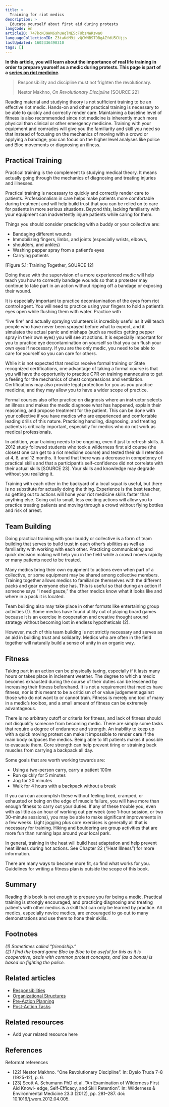 ```yaml
---
title: >
  Training for riot medics
description: >
  Educate yourself about first aid during protests
langCode: en
articleID: 747kcNJ9WN6shuWqlNE5cFUbzNWRzwaO
languageCollectionID: Z3taKdM9i_vQCWNBSTDBgAZfdU5CUjjs
lastUpdated: 1602336490310
tags: []
---
```


**In this article, you will learn about the importance of real life training in order to prepare yourself as a medic during protests. This page is part of a** [**series on riot medicine**](/wellbeing/riot-medicine)**.**

> Responsibility and discipline must not frighten the revolutionary.
> 
> Nestor Makhno, _On Revolutionary Discipline_ \[SOURCE 22\]

Reading material and studying theory is not sufficient training to be an effective riot medic. Hands-on and other practical training is necessary to be able to quickly and correctly render care. Maintaining a baseline level of fitness is also recommended since riot medicine is inherently much more physical than clinical or other emergency medicine. Training with your equipment and comrades will give you the familiarity and skill you need so that instead of focusing on the mechanics of moving with a crowd or applying a bandage, you can focus on the higher level analyses like police and Bloc movements or diagnosing an illness.

## Practical Training

Practical training is the complement to studying medical theory. It means actually going through the mechanics of diagnosing and treating injuries and illnesses.

Practical training is necessary to quickly and correctly render care to patients. Professionalism in care helps make patients more comfortable during treatment and will help build trust that you can be relied on to care for patients in more serious situations. Beyond this, lacking familiarity with your equipment can inadvertently injure patients while caring for them.

Things you should consider practicing with a buddy or your collective are:

-   Bandaging different wounds
-   Immobilizing fingers, limbs, and joints (especially wrists, elbows,
-   shoulders, and ankles)
-   Washing pepper spray from a patient’s eyes
-   Carrying patients

\[Figure 5.1: Training Together, SOURCE 12\]

Doing these with the supervision of a more experienced medic will help teach you how to correctly bandage wounds so that a protester may continue to take part in an action without ripping off a bandage or exposing their wound.

It is especially important to practice decontamination of the eyes from riot control agent. You will need to practice using your fingers to hold a patient’s eyes open while flushing them with water. Practice with

“live fire” and actually spraying volunteers is incredibly useful as it will teach people who have never been sprayed before what to expect, and it simulates the actual panic and mishaps (such as medics getting pepper spray in their own eyes) you will see at actions. It is especially important for you to practice eye decontamination on yourself so that you can flush your own eyes if necessary. If you are the only medic, you need to be able to care for yourself so you can care for others.

While it is not expected that medics receive formal training or State recognized certifications, one advantage of taking a formal course is that you will have the opportunity to practice CPR on training mannequins to get a feeling for the mechanics of chest compressions and ventilation. Certifications may also provide legal protection for you as you practice medicine, and they may allow you to have a wider scope of practice.

Formal courses also offer practice on diagnosis where an instructor selects an illness and makes the medic diagnose what has happened, explain their reasoning, and propose treatment for the patient. This can be done with your collective if you have medics who are experienced and comfortable leading drills of this nature. Practicing handling, diagnosing, and treating patients is critically important, especially for medics who do not work as medical professionals.

In addition, your training needs to be ongoing, even if just to refresh skills. A 2012 study followed students who took a wilderness first aid course (the closest one can get to a riot medicine course) and tested their skill retention at 4, 8, and 12 months. It found that there was a decrease in competency of practical skills and that a participant’s self-confidence did not correlate with their actual skills \[SOURCE 23\]. Your skills and knowledge may degrade without you realizing it.

Training with each other in the backyard of a local squat is useful, but there is no substitute for actually doing the thing. Experience is the best teacher, so getting out to actions will hone your riot medicine skills faster than anything else. Going out to small, less exciting actions will allow you to practice treating patients and moving through a crowd without flying bottles and risk of arrest.

## Team Building

Doing practical training with your buddy or collective is a form of team building that serves to build trust in each other’s abilities as well as familiarity with working with each other. Practicing communicating and quick decision making will help you in the field while a crowd moves rapidly or many patients need to be treated.

Many medics bring their own equipment to actions even when part of a collective, or some equipment may be shared among collective members. Training together allows medics to familiarize themselves with the different packs and gear everyone else has. This is useful so that during an action if someone says “I need gauze,” the other medics know what it looks like and where in a pack it is located.

Team building also may take place in other formats like entertaining group activities (1). Some medics have found utility out of playing board games because it is an exercise in cooperation and creative thought around strategy without becoming lost in endless hypotheticals (2).

However, much of this team building is not strictly necessary and serves as an aid in building trust and solidarity. Medics who are often in the field together will naturally build a sense of unity in an organic way.

## Fitness

Taking part in an action can be physically taxing, especially if it lasts many hours or takes place in inclement weather. The degree to which a medic becomes exhausted during the course of their duties can be lessened by increasing their fitness beforehand. It is not a requirement that medics have fitness, nor is this meant to be a criticism of or value judgement against those who do not want to or cannot train. Fitness is merely one tool of many in a medic’s toolbox, and a small amount of fitness can be extremely advantageous.

There is no arbitrary cutoff or criteria for fitness, and lack of fitness should not disqualify someone from becoming medic. There are simply some tasks that require a degree of endurance and strength. An inability to keep up with a quick moving protest can make it impossible to render care if the main body outpaces the medics. Being able to lift patients makes it possible to evacuate them. Core strength can help prevent tiring or straining back muscles from carrying a backpack all day.

Some goals that are worth working towards are:

-   Using a two-person carry, carry a patient 100m
-   Run quickly for 5 minutes
-   Jog for 20 minutes
-   Walk for 4 hours with a backpack without a break

If you can can accomplish these without feeling tired, cramped, or exhausted or being on the edge of muscle failure, you will have more than enough fitness to carry out your duties. If any of these trouble you, even with as little as an hour of working out per week (one 1-hour session, or two 30-minute sessions), you may be able to make significant improvements in a few weeks. Light jogging plus core exercises is generally all that is necessary for training. Hiking and bouldering are group activities that are more fun than running laps around your local park.

In general, training in the heat will build heat adaptation and help prevent heat illness during hot actions. See Chapter 22 (“Heat Illness”) for more information.

There are many ways to become more fit, so find what works for you. Guidelines for writing a fitness plan is outside the scope of this book.

## Summary

Reading this book is not enough to prepare you for being a medic. Practical training is strongly encouraged, and practicing diagnosing and treating patients with other medics is a skill that can only be learned by practice. All medics, especially novice medics, are encouraged to go out to many demonstrations and use them to hone their skills.

## Footnotes

_(1) Sometimes called “friendship.”_  
_(2) I find the board game Bloc by Bloc to be useful for this as it is cooperative, deals with common protest concepts, and (as a bonus) is based on fighting the police._

## Related articles

-   [Responsibilities](/wellbeing/riot-medicine/responsibilities)
-   [Organizational Structures](/wellbeing/riot-medicine/organizational-structures)
-   [Pre-Action Planning](/wellbeing/riot-medicine/pre-action-planning)
-   [Post-Action Tasks](/wellbeing/riot-medicine/post-action-tasks)

## Related resources

-   Add your related resource here

## References

Reformat references

-   \[22\] Nestor Makhno. “One Revolutionary Discipline”. In: Dyelo Truda 7–8 (1925-12), p. 6.
-   \[23\] Scott A. Schumann PhD et al. “An Examination of Wilderness First Aid Knowl- edge, Self-Efficacy, and Skill Retention”. In: Wilderness & Environmental Medicine 23.3 (2012), pp. 281–287. doi: 10.1016/j.wem.2012.04.005.
